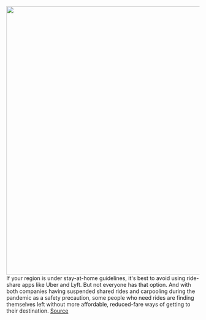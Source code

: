 <img src='https://cdn.vox-cdn.com/thumbor/haWZsgDiXmwSr0LpOZ8IRb8-V_s=/0x0:2040x1360/1200x800/filters:focal(857x517:1183x843)/cdn.vox-cdn.com/uploads/chorus_image/image/66756563/acastro_180927_1777_lyft_0001.0.jpg' width='700px' /><br/>
If your region is under stay-at-home guidelines, it's best to avoid using ride-share apps like Uber and Lyft. But not everyone has that option. And with both companies having suspended shared rides and carpooling during the pandemic as a safety precaution, some people who need rides are finding themselves left without more affordable, reduced-fare ways of getting to their destination.
<a href='https://www.theverge.com/2020/5/5/21248493/lyft-wait-and-save-discounted-rides-coronavirus-covid-19'> Source <a/>